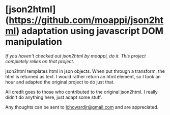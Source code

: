 [json2html] (https://github.com/moappi/json2html) adaptation using javascript DOM manipulation
==============

*If you haven't checked out json2html by moappi, do it. This project completely relies on that project.*

json2html templates html in json objects. When put through a transform, the html is returned as text. I would rather return an html element, so I took an hour and adapted the original project to do just that.

All credit goes to those who contributed to the original json2html. I really didn't do anything here, just adapt some stuff.

Any thoughts can be sent to lchowardjr@gmail.com and are appreciated.
